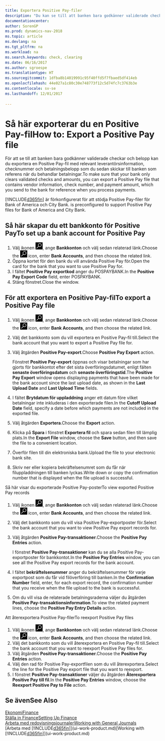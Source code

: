 ```yaml
---
title: Exportera Positive Pay-filer
description: "Du kan se till att banken bara godkänner validerade checkar och belopp genom att exportera Positive Pay-fil som innehåller information om leverantör betalning."
documentationcenter: 
author: SorenGP
ms.prod: dynamics-nav-2018
ms.topic: article
ms.devlang: na
ms.tgt_pltfrm: na
ms.workload: na
ms.search.keywords: check, clearing
ms.date: 06/16/2017
ms.author: sgroespe
ms.translationtype: HT
ms.sourcegitcommit: 1dfba8b14019991c95f40ffd5f7fbaed5df414eb
ms.openlocfilehash: 44e027a1c80c30e748773f12c5d74fc7c3763b3e
ms.contentlocale: sv-se
ms.lasthandoff: 12/01/2017

---
```

# <a name="how-to-export-a-positive-pay-file"></a><span data-ttu-id="482d2-103">Så här exporterar du en Positive Pay-fil</span><span class="sxs-lookup"><span data-stu-id="482d2-103">How to: Export a Positive Pay file</span></span>
<span data-ttu-id="482d2-104">För att se till att banken bara godkänner validerade checkar och belopp kan du exportera en Positive Pay-fil med relevant leverantörsinformation, checknummer och betalningsbelopp som du sedan skickar till banken som referens när du behandlar betalningar.</span><span class="sxs-lookup"><span data-stu-id="482d2-104">To make sure that your bank only clears validated checks and amounts, you can export a Positive Pay file that contains vendor information, check number, and payment amount, which you send to the bank for reference when you process payments.</span></span>

[!INCLUDE[d365fin](includes/d365fin_md.md)]<span data-ttu-id="482d2-105"> är förkonfigurerat för att stödja Positive Pay-filer för Bank of America och City Bank.</span><span class="sxs-lookup"><span data-stu-id="482d2-105"> is preconfigured to support Positive Pay files for Bank of America and City Bank.</span></span>

## <a name="to-set-up-a-bank-account-for-positive-pay"></a><span data-ttu-id="482d2-106">Så här skapar du ett bankkonto för Positive Pay</span><span class="sxs-lookup"><span data-stu-id="482d2-106">To set up a bank account for Positive Pay</span></span>
1. <span data-ttu-id="482d2-107">Välj ikonen ![Söka efter sida eller rapport](media/ui-search/search_small.png "ikonen Söka efter sida eller rapport"), ange **Bankkonton** och välj sedan relaterad länk.</span><span class="sxs-lookup"><span data-stu-id="482d2-107">Choose the ![Search for Page or Report](media/ui-search/search_small.png "Search for Page or Report icon") icon, enter **Bank Accounts**, and then choose the related link.</span></span>
2. <span data-ttu-id="482d2-108">Öppna kortet för den bank du vill använda Positive Pay för.</span><span class="sxs-lookup"><span data-stu-id="482d2-108">Open the card for the bank that you want to use Positive Pay for.</span></span>
3. <span data-ttu-id="482d2-109">I fältet **Positive Pay exportkod** anger du POSPAYBANK.</span><span class="sxs-lookup"><span data-stu-id="482d2-109">In the **Positive Pay Export Code** field, enter POSPAYBANK.</span></span>
4. <span data-ttu-id="482d2-110">Stäng fönstret.</span><span class="sxs-lookup"><span data-stu-id="482d2-110">Close the window.</span></span>

## <a name="to-export-a-positive-pay-file"></a><span data-ttu-id="482d2-111">För att exportera en Positive Pay-fil</span><span class="sxs-lookup"><span data-stu-id="482d2-111">To export a Positive Pay file</span></span>
1. <span data-ttu-id="482d2-112">Välj ikonen ![Söka efter sida eller rapport](media/ui-search/search_small.png "ikonen Söka efter sida eller rapport"), ange **Bankkonton** och välj sedan relaterad länk.</span><span class="sxs-lookup"><span data-stu-id="482d2-112">Choose the ![Search for Page or Report](media/ui-search/search_small.png "Search for Page or Report icon") icon, enter **Bank Accounts**, and then choose the related link.</span></span>
2. <span data-ttu-id="482d2-113">Välj det bankkonto som du vill exportera en Positive Pay-fil till.</span><span class="sxs-lookup"><span data-stu-id="482d2-113">Select the bank account that you want to export a Positive Pay file for.</span></span>
3. <span data-ttu-id="482d2-114">Välj åtgärden **Positive Pay-export**.</span><span class="sxs-lookup"><span data-stu-id="482d2-114">Choose **Positive Pay Export** action.</span></span>

    <span data-ttu-id="482d2-115">Fönstret **Positive Pay-export** öppnas och visar betalningar som har gjorts för bankkontot efter det sista överföringsdatumet, enligt fälten **senaste överföringsdatum** och **senaste överföringstid**.</span><span class="sxs-lookup"><span data-stu-id="482d2-115">The **Positive Pay Export** window opens displaying payments that have been made for the bank account since the last upload date, as shown in the **Last Upload Date** and **Last Upload Time** fields.</span></span>
4. <span data-ttu-id="482d2-116">I fältet **Brytdatum för uppladdning** anger ett datum före vilket betalningar inte inkluderas i den exporterade filen.</span><span class="sxs-lookup"><span data-stu-id="482d2-116">In the **Cutoff Upload Date** field, specify a date before which payments are not included in the exported file.</span></span>
5. <span data-ttu-id="482d2-117">Välj åtgärden **Exportera**.</span><span class="sxs-lookup"><span data-stu-id="482d2-117">Choose the **Export** action.</span></span>
6. <span data-ttu-id="482d2-118">Klicka på **Spara** i fönstret **Exportera fil** och spara sedan filen till lämplig plats.</span><span class="sxs-lookup"><span data-stu-id="482d2-118">In the **Export File** window, choose the **Save** button, and then save the file to a convenient location.</span></span>
7. <span data-ttu-id="482d2-119">Överför filen till din elektroniska bank.</span><span class="sxs-lookup"><span data-stu-id="482d2-119">Upload the file to your electronic bank site.</span></span>
8. <span data-ttu-id="482d2-120">Skriv ner eller kopiera bekräftelsenumret som du får när filuppladdningen till banken lyckas.</span><span class="sxs-lookup"><span data-stu-id="482d2-120">Write down or copy the confirmation number that is displayed when the file upload is successful.</span></span>

<span data-ttu-id="482d2-121">Så här visar du exporterade Positive Pay-poster</span><span class="sxs-lookup"><span data-stu-id="482d2-121">To view exported Positive Pay records</span></span>

1. <span data-ttu-id="482d2-122">Välj ikonen ![Söka efter sida eller rapport](media/ui-search/search_small.png "ikonen Söka efter sida eller rapport"), ange **Bankkonton** och välj sedan relaterad länk.</span><span class="sxs-lookup"><span data-stu-id="482d2-122">Choose the ![Search for Page or Report](media/ui-search/search_small.png "Search for Page or Report icon") icon, enter **Bank Accounts**, and then choose the related link.</span></span>
2. <span data-ttu-id="482d2-123">Välj det bankkonto som du vill visa Positive Pay-exportposter för.</span><span class="sxs-lookup"><span data-stu-id="482d2-123">Select the bank account that you want to view Positive Pay export records for.</span></span>
3. <span data-ttu-id="482d2-124">Välj åtgärden **Positive Pay-transaktioner**.</span><span class="sxs-lookup"><span data-stu-id="482d2-124">Choose the **Positive Pay Entries** action.</span></span>

    <span data-ttu-id="482d2-125">I fönstret **Positive Pay-transaktioner** kan du se alla Positive Pay-exportposter för bankkontot.</span><span class="sxs-lookup"><span data-stu-id="482d2-125">In the **Positive Pay Entries** window, you can see all the Positive Pay export records for the bank account.</span></span>
4. <span data-ttu-id="482d2-126">I fältet **bekräftelsenummer** anger du bekräftelsenummer för varje exportpost som du får vid filöverföring till banken.</span><span class="sxs-lookup"><span data-stu-id="482d2-126">In the **Confirmation Number** field, enter, for each export record, the confirmation number that you receive when the file upload to the bank is successful.</span></span>
5. <span data-ttu-id="482d2-127">Om du vill visa de relaterade betalningsraderna väljer du åtgärden **Positive Pay-transaktionsinformation**.</span><span class="sxs-lookup"><span data-stu-id="482d2-127">To view the related payment lines, choose the **Positive Pay Entry Details** action.</span></span>

<span data-ttu-id="482d2-128">Att återexportera Positive Pay-filer</span><span class="sxs-lookup"><span data-stu-id="482d2-128">To reexport Positive Pay files</span></span>

1. <span data-ttu-id="482d2-129">Välj ikonen ![Söka efter sida eller rapport](media/ui-search/search_small.png "ikonen Söka efter sida eller rapport"), ange **Bankkonton** och välj sedan relaterad länk.</span><span class="sxs-lookup"><span data-stu-id="482d2-129">Choose the ![Search for Page or Report](media/ui-search/search_small.png "Search for Page or Report icon") icon, enter **Bank Accounts**, and then choose the related link.</span></span>
2. <span data-ttu-id="482d2-130">Välj det bankkonto som du vill återexportera en Positive Pay-fil till.</span><span class="sxs-lookup"><span data-stu-id="482d2-130">Select the bank account that you want to reexport Positive Pay files for.</span></span>
3. <span data-ttu-id="482d2-131">Välj åtgärden **Positive Pay-transaktioner**.</span><span class="sxs-lookup"><span data-stu-id="482d2-131">Choose the **Positive Pay Entries** action.</span></span>
4. <span data-ttu-id="482d2-132">Välj den rad för Positive Pay-exportfilen som du vill återexportera.</span><span class="sxs-lookup"><span data-stu-id="482d2-132">Select the line for the Positive Pay export file that you want to reexport.</span></span>
5. <span data-ttu-id="482d2-133">I fönstret **Positive Pay-transaktioner** väljer du åtgärden **Återexportera Positive Pay till fil**.</span><span class="sxs-lookup"><span data-stu-id="482d2-133">In the **Positive Pay Entries** window, choose the **Reexport Positive Pay to File** action.</span></span>

## <a name="see-also"></a><span data-ttu-id="482d2-134">Se även</span><span class="sxs-lookup"><span data-stu-id="482d2-134">See Also</span></span>
[<span data-ttu-id="482d2-135">Ekonomi</span><span class="sxs-lookup"><span data-stu-id="482d2-135">Finance</span></span>](finance.md)  
[<span data-ttu-id="482d2-136">Ställa in Finance</span><span class="sxs-lookup"><span data-stu-id="482d2-136">Setting Up Finance</span></span>](finance-setup-finance.md)  
[<span data-ttu-id="482d2-137">Arbeta med redovisningsjournaler</span><span class="sxs-lookup"><span data-stu-id="482d2-137">Working with General Journals</span></span>](ui-work-general-journals.md)  
<span data-ttu-id="482d2-138">[Arbeta med [!INCLUDE[d365fin](includes/d365fin_md.md)]](ui-work-product.md)</span><span class="sxs-lookup"><span data-stu-id="482d2-138">[Working with [!INCLUDE[d365fin](includes/d365fin_md.md)]](ui-work-product.md)</span></span>

